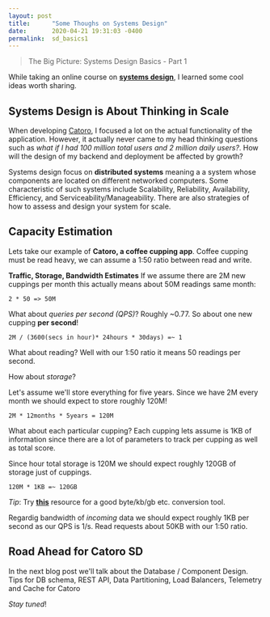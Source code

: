 ```yaml
---
layout: post
title:      "Some Thoughs on Systems Design"
date:       2020-04-21 19:31:03 -0400
permalink:  sd_basics1
---
```


> The Big Picture: Systems Design Basics - Part 1

While taking an online course on [**systems design**](https://www.educative.io/courses/grokking-the-system-design-interview), I learned some cool ideas worth sharing.


## Systems Design is About Thinking in Scale

When developing [Catoro](https://catoro.now.sh/), I focused a lot on the actual functionality of the application. However, it actually never came to my head thinking questions such as *what if I had 100 million total users and 2 million daily users?*. How will the design of my backend and deployment be affected by growth?

Systems design focus on **distributed systems** meaning a a system whose components are located on different networked computers. Some characteristic of such systems include Scalability, Reliability, Availability, Efficiency, and Serviceability/Manageability. There are also strategies of how to assess and design your system for scale.

## Capacity Estimation

Lets take our example of **Catoro, a coffee cupping app**. Coffee cupping must be read heavy, we can assume a 1:50 ratio between read and write.

**Traffic, Storage, Bandwidth Estimates**
If we assume there are 2M new cuppings per month this actually means about 50M readings same month:

`2 * 50 => 50M`

What about *queries per second (QPS)*? Roughly ~0.77. So about one new cupping **per second**!

`2M / (3600(secs in hour)* 24hours * 30days) =~ 1`

What about reading? Well with our 1:50 ratio it means 50 readings per second.

How about *storage*? 

Let's assume we'll store everything for five years. Since we have 2M every month we should expect to store roughly 120M!

`2M * 12months * 5years = 120M`

What about each particular cupping? Each cupping lets assume is 1KB of information since there are a lot of parameters to track per cupping as well as total score.

Since hour total storage is 120M we should expect roughly 120GB of storage just of cuppings.

`120M * 1KB =~ 120GB`

*Tip*: Try [**this**](https://whatsabyte.com/P1/byteconverter.htm) resource for a good byte/kb/gb etc. conversion tool.

Regardig bandwidth of *incoming* data we should expect roughly 1KB per second as our QPS is 1/s. Read requests about 50KB with our 1:50 ratio.

## Road Ahead for Catoro SD

In the next blog post we'll talk about the Database / Component Design. Tips for DB schema, REST API, Data Partitioning, Load Balancers, Telemetry and Cache for Catoro

*Stay tuned*!